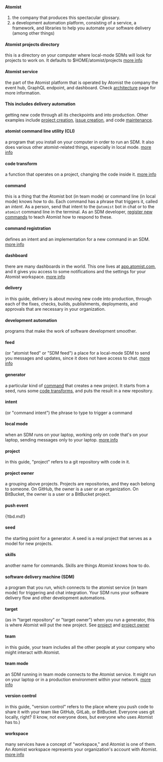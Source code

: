 #### Atomist
 1. the company that produces this spectacular glossary. 
 2. a development automation platform, consisting of a service, a framework, and libraries to help you automate your software delivery (among other things)

#### Atomist projects directory
 this is a directory on your computer where local-mode SDMs will look for projects to work on. It defaults to $HOME/atomist/projects [more info](local.md#directory-structure)

#### Atomist service
 the part of the Atomist platform that is operated by Atomist the company
 the event hub, GraphQL endpoint, and dashboard. Check [architecture]() page for more information.

#### This includes delivery automation
 getting new code through all its checkpoints and into production. 
Other examples include [project creation](create.md), [issue creation](../user/lifecycle.md#issue), and code [maintenance](transform.md).

#### atomist command line utility (CLI)
 a program that you install on your computer in order to run an SDM. It also does various other atomist-related things, especially in local mode. [more info](cli.md)

#### code transform
 a function that operates on a project, changing the code inside it. [more info](transform.md)

#### command
 this is a thing that the Atomist bot (in team mode) or command line (in local mode) knows how to do. Each command has a phrase that triggers it, called an _intent_. As a person, send that intent to the `@atomist` bot in chat or to the `atomist` command line in the terminal. As an SDM developer, [register new commands](commands.md) to teach Atomist how to respond to these.

#### command registration
 defines an intent and an implementation for a new command in an SDM. [more info](commands.md)

#### dashboard
 there are many dashboards in the world. This one lives at [app.atomist.com](https://app.atomist.com), 
and it gives you access to some notifications and the settings for your Atomist workspace. [more info](../user/dashboard.md)

#### delivery
 in this guide, delivery is about moving new code into production, through each of the fixes, checks, builds, publishments, deployments, and approvals that are necessary in your organization.

#### development automation
 programs that make the work of software development smoother. 

#### feed
 (or "atomist feed" or "SDM feed") a place for a local-mode SDM to send you messages and updates, since it does not have access to chat. [more info](cli.md#atomist-feed)

#### generator
 a particular kind of [command](#command) that creates a new project. It starts from a seed, runs some [code transforms](#code-transform),
and puts the result in a new repository.

#### intent
 (or "command intent") the phrase to type to trigger a command

#### local mode
 when an SDM runs on your laptop, working only on code that's on your laptop, sending messages only to your laptop. [more info](local.md)

#### project
 in this guide, "project" refers to a git repository with code in it.

#### project owner
 a grouping above projects. Projects are repositories, and they each belong to someone. On GitHub, the owner is a user or an organization. On BitBucket, the owner is a user or a BitBucket project.

#### push event

{!tbd.md!}

#### seed
 the starting point for a generator. A seed is a real project that serves as a model for new projects.

#### skills
 another name for commands. Skills are things Atomist knows how to do.

#### software delivery machine (SDM)
 a program that you run, which connects to the atomist service (in team mode) for triggering and chat integration. Your SDM runs your software delivery flow and other development automations.

#### target
 (as in "target repository" or "target owner") when you run a generator, this is where Atomist will put the new project. See [project](#project) and [project owner](#project-owner)

#### team
 in this guide, your team includes all the other people at your company who might interact with Atomist.

#### team mode
 an SDM running in team mode connects to the Atomist service. It might run on your laptop or in 
a production environment within your network. [more info](team.md)

#### version control
 in this guide, "version control" refers to the place where you push code to share it with your team
 like GitHub, GitLab, or BitBucket. Everyone uses git locally, right? (I know, not everyone does, but everyone who uses Atomist has to.)

#### workspace
 many services have a concept of "workspace," and Atomist is one of them. An Atomist workspace represents your organization's account with Atomist. [more info](../user/dashboard.md#workspace)
